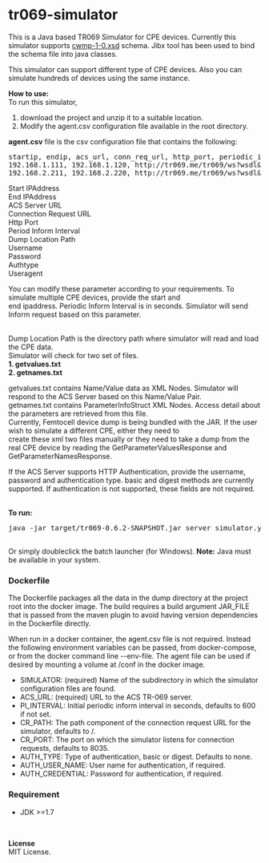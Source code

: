 tr069-simulator
===============

This is a Java based TR069 Simulator for CPE devices. Currently this simulator supports <a href="http://www.broadband-forum.org/cwmp/cwmp-1-0.xsd">cwmp-1-0.xsd</a>
schema. Jibx tool has been used to bind the schema file into java classes.

This simulator can support different type of CPE devices. Also you can simulate hundreds of devices using the same instance.

<b>How to use:</b><br>
To run this simulator,<br> 
1. download the project and unzip it to a suitable location.<br>
2. Modify the agent.csv configuration file available in the root directory.<br>

<b>agent.csv</b> file is the csv configuration file that contains the following:<br>
<div class="highlight"><pre>
<span class="c1">startip, endip, acs_url, conn_req_url, http_port, periodic_inform, dump_location, username, password, authtype, useragent, xmlformat</span>
<span class="kd">192.168.1.111, 192.168.1.120, http://tr069.me/tr069/ws?wsdl&probe=257ebf, /wsdl, 8035, 300, /dump/microcell/, user1, passwd1, basic</span>
<span class="kd">192.168.2.211, 192.168.2.220, http://tr069.me/tr069/ws?wsdl&probe=257ebf, /wsdl, 8035, 300, /dump/microcell/, user1, passwd1, basic</span>
</pre></div>
Start IPAddress <br> 
End IPAddress<br>
ACS Server URL<br>
Connection Request URL<br>
Http Port<br>
Period Inform Interval<br>
Dump Location Path<br>
Username<br>
Password<br>
Authtype<br>
Useragent<br>

You can modify these parameter according to your requirements. To simulate multiple CPE devices, provide the start and<br>
end ipaddress. Periodic Inform Interval is in seconds. Simulator will send Inform request based on this parameter.<br><br> 

Dump Location Path is the directory path where simulator will read and load the CPE data. <br>
Simulator will check for two set of files.<br>
<b>1. getvalues.txt</b><br>
<b>2. getnames.txt</b><br>

getvalues.txt contains Name/Value data as XML Nodes. Simulator will respond to the ACS Server based on this Name/Value Pair.<br>
getnames.txt contains ParameterInfoStruct XML Nodes. Access detail about the parameters are retrieved from this file.
<br>
Currently, Femtocell device dump is being bundled with the JAR. If the user wish to simulate a different CPE, either they need to <br>
create these xml two files manually or they need to take a dump from the real CPE device by reading the GetParameterValuesResponse
and GetParameterNamesResponse.<br>

If the ACS Server supports HTTP Authentication, provide the username, password and authentication type. basic and digest 
methods are currently supported. If authentication is not supported, these fields are not required.<br><br>

<b>To run:</b><br>
<div class="highlight"><pre>
java -jar target/tr069-0.6.2-SNAPSHOT.jar server simulator.yml<br>
</pre></div>
Or simply doubleclick the batch launcher (for Windows).
<b>Note:</b> Java must be available in your system.

### Dockerfile
The Dockerfile packages all the data in the dump directory at the project root into the docker image.
The build requires a build argument JAR_FILE that is passed from the maven plugin to avoid having version dependencies
in the Dockerfile directly.

When run in a docker container, the agent.csv file is not required. Instead the following environment variables can be
passed, from docker-compose, or from the docker command line --env-file. The agent file
can be used if desired by mounting a volume at /conf in the docker image.

- SIMULATOR: (required) Name of the subdirectory in which the simulator configuration files are found.
- ACS_URL: (required) URL to the ACS TR-069 server.
- PI_INTERVAL: Initial periodic inform interval in seconds, defaults to 600 if not set.
- CR_PATH: The path component of the connection request URL for the simulator, defaults to /.
- CR_PORT: The port on which the simulator listens for connection requests, defaults to 8035.
- AUTH_TYPE: Type of authentication, basic or digest. Defaults to none.
- AUTH_USER_NAME: User name for authentication, if required.
- AUTH_CREDENTIAL: Password for authentication, if required.
 
### Requirement

- JDK >=1.7

<br>

<b>License</b><br>
MIT License.<br>



